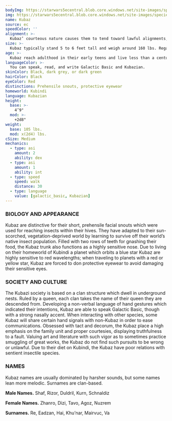 ```yaml
---
bodyImg: https://starwars5ecentral.blob.core.windows.net/site-images/species/species_kubaz.png
img: https://starwars5ecentral.blob.core.windows.net/site-images/species/species_kubaz.png
name: Kubaz
source: ec
speedColor: ''
alignment: >-
  Kubaz’ courteous nature causes them to tend toward lawful alignments, though there are exceptions.
size: >-
  Kubaz typically stand 5 to 6 feet tall and weigh around 160 lbs. Regardless of your position in that range, your size is Medium.
age: >-
  Kubaz reach adulthood in their early teens and live less than a century.
languageColor: >-
  You can speak, read, and write Galactic Basic and Kubazian. 
skinColor: Black, dark grey, or dark green
hairColor: Black
eyeColor: Red
distinctions: Prehensile snouts, protective eyewear
homeworld: Kubindi
language: Kubazian
height:
  base: >-
    4’9"
  mod: >-
    +2d8"
weight:
  base: 105 lbs.
  mod: x(2d4) lbs.
cSize: Medium
mechanics:
  - type: asi
    amount: 2
    ability: dex
  - type: asi
    amount: 1
    ability: int
  - type: speed
    speed: walk
    distance: 30
  - type: language
    value: [galactic_basic, Kubazian]
---
```

### BIOLOGY AND APPEARANCE
Kubaz are distinctive for their short, prehensile facial snouts which were used for reaching insects within their hives. They have adapted to their sun-scorched, vegetation-deprived world by learning to survive off their world’s native insect population. Filled with two rows of teeth for gnashing their food, the Kubaz trunk also functions as a highly sensitive nose. Due to living on their homeworld of Kubindi a planet which orbits a blue star Kubaz are highly sensitive to red wavelengths; when traveling to planets with a red or yellow star, Kubaz are forced to don protective eyewear to avoid damaging their sensitive eyes.

### SOCIETY AND CULTURE
The Kubazi society is based on a clan structure which dwell in underground nests. Ruled by a queen, each clan takes the name of their queen they are descended from. Developing a non-verbal language of hand gestures which indicated their intentions, Kubaz are able to speak Galactic Basic, though with a strong nasally accent. When interacting with other species, some Kubaz will share certain hand signals with non-Kubaz in order to ease communications. Obsessed with tact and decorum, the Kubaz place a high emphasis on the family unit and proper courtesies, displaying truthfulness to a fault. Valuing art and literature with such vigor as to sometimes practice smuggling of great works, the Kubaz do not find such pursuits to be wrong or unlawful. Due to their diet on Kubindi, the Kubaz have poor relations with sentient insectile species.

### NAMES
Kubaz names are usually dominated by harsher sounds, but some names lean more melodic. Surnames are clan-based.

__Male Names.__ Shaf, Rizor, Duldril, Kurn, Schnaldiz

__Female Names.__ Zhanro, Dizi, Tavo, Agoz, Nuzrem

__Surnames.__ Re, Eadzan, Hai, Khu’nar, Mairvuc, Va



    